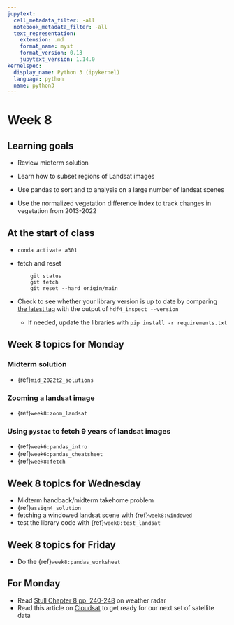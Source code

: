 ```yaml
---
jupytext:
  cell_metadata_filter: -all
  notebook_metadata_filter: -all
  text_representation:
    extension: .md
    format_name: myst
    format_version: 0.13
    jupytext_version: 1.14.0
kernelspec:
  display_name: Python 3 (ipykernel)
  language: python
  name: python3
---
```


# Week 8

## Learning goals

- Review midterm solution

- Learn how to subset regions of Landsat images

- Use pandas to sort and to analysis on a large number of landsat scenes

- Use the normalized vegetation difference index to track changes in vegetation from 2013-2022

## At the start of class

* `conda activate a301`

* fetch and reset

          git status
          git fetch
          git reset --hard origin/main
          

* Check to see whether your library version is up to date by comparing [the latest tag](https://github.com/phaustin/a301_students_eoas/tags) with the output of `hdf4_inspect --version`

  * If needed, update the libraries with `pip install -r requirements.txt`

## Week 8 topics for Monday

### Midterm solution

* {ref}`mid_2022t2_solutions`

### Zooming a landsat image

* {ref}`week8:zoom_landsat`

### Using `pystac` to fetch 9 years of landsat images

* {ref}`week6:pandas_intro`
* {ref}`week6:pandas_cheatsheet`
* {ref}`week8:fetch`

## Week 8 topics for Wednesday

* Midterm handback/midterm takehome problem
* {ref}`assign4_solution`
* fetching a windowed landsat scene with {ref}`week8:windowed`
* test the library code with {ref}`week8:test_landsat`

## Week 8 topics for Friday

* Do the {ref}`week8:pandas_worksheet`

## For Monday

* Read [Stull Chapter 8 pp. 240-248](https://www.eoas.ubc.ca/books/Practical_Meteorology/) on weather radar
* Read this article on [Cloudsat](https://journals.ametsoc.org/view/journals/bams/96/4/bams-d-13-00282.1.xml) to get ready for our next set of satellite data
